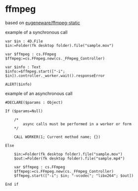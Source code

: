 # ffmpeg

based on [eugeneware/ffmpeg-static](https://github.com/eugeneware/ffmpeg-static)

example of a synchronous call

```4d
var $in : 4D.File
$in:=Folder(fk desktop folder).file("sample.mov")

var $ffmpeg : cs.FFmpeg
$ffmpeg:=cs.FFmpeg.new(cs._FFmpeg_Controller)

var $info : Text
$info:=$ffmpeg.start(["-i"; $in]).controller._worker.wait().responseError

ALERT($info)
```

example of an asynchronous call

```4d
#DECLARE($params : Object)

If ($params=Null)
	
	/*
		async calls must be performed in a worker or form
	*/
	
	CALL WORKER(1; Current method name; {})
	
Else 
	
	$in:=Folder(fk desktop folder).file("sample.mov")
	$out:=Folder(fk desktop folder).file("sample.mp4")
	
	var $ffmpeg : cs.FFmpeg
	$ffmpeg:=cs.FFmpeg.new(cs._FFmpeg_Controller)
	$ffmpeg.start(["-i"; $in; "-vcodec"; "libx264"; $out])
	
End if 
```
